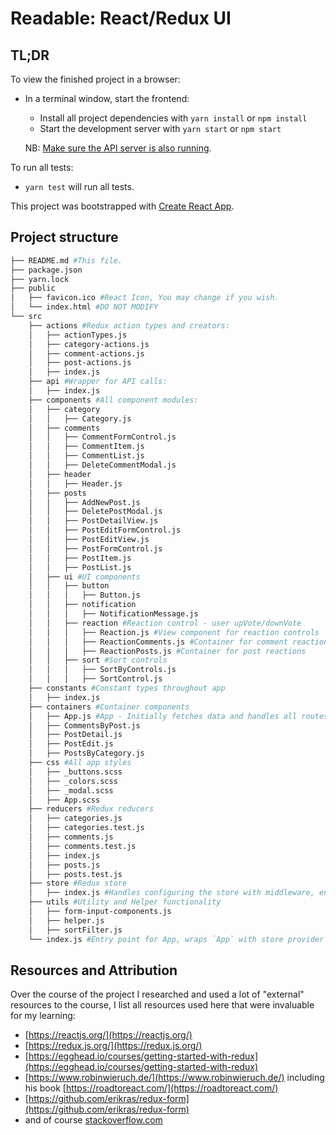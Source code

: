 # Readable: React/Redux UI

## TL;DR

To view the finished project in a browser:

* In a terminal window, start the frontend:

  * Install all project dependencies with `yarn install` or `npm install`
  * Start the development server with `yarn start` or `npm start`

  NB: [Make sure the API server is also running](../api-server/README.md).

To run all tests:

* `yarn test` will run all tests.

This project was bootstrapped with [Create React App](https://github.com/facebookincubator/create-react-app).

## Project structure

```bash
├── README.md #This file.
├── package.json
├── yarn.lock
├── public
│   ├── favicon.ico #React Icon, You may change if you wish.
│   └── index.html #DO NOT MODIFY
└── src
    ├── actions #Redux action types and creators:
    │   ├── actionTypes.js
    │   ├── category-actions.js
    │   ├── comment-actions.js
    │   ├── post-actions.js
    │   ├── index.js
    ├── api #Wrapper for API calls:
    │   ├── index.js
    ├── components #All component modules:
    │   ├── category
    │   │   ├── Category.js
    │   ├── comments
    │   │   ├── CommentFormControl.js
    │   │   ├── CommentItem.js
    │   │   ├── CommentList.js
    │   │   ├── DeleteCommentModal.js
    │   ├── header
    │   │   ├── Header.js
    │   ├── posts
    │   │   ├── AddNewPost.js
    │   │   ├── DeletePostModal.js
    │   │   ├── PostDetailView.js
    │   │   ├── PostEditFormControl.js
    │   │   ├── PostEditView.js
    │   │   ├── PostFormControl.js
    │   │   ├── PostItem.js
    │   │   ├── PostList.js
    │   ├── ui #UI components
    │   │   ├── button
    │   │   │   ├── Button.js
    │   │   ├── notification
    │   │   │   ├── NotificationMessage.js
    │   │   ├── reaction #Reaction control - user upVote/downVote
    │   │   │   ├── Reaction.js #View component for reaction controls
    │   │   │   ├── ReactionComments.js #Container for comment reactions
    │   │   │   ├── ReactionPosts.js #Container for post reactions
    │   │   ├── sort #Sort controls
    │   │   │   ├── SortByControls.js
    │   │   │   ├── SortControl.js
    ├── constants #Constant types throughout app
    │   ├── index.js
    ├── containers #Container components
    │   ├── App.js #App - Initially fetches data and handles all routes
    │   ├── CommentsByPost.js
    │   ├── PostDetail.js
    │   ├── PostEdit.js
    │   ├── PostsByCategory.js
    ├── css #All app styles
    │   ├── _buttons.scss
    │   ├── _colors.scss
    │   ├── _modal.scss
    │   ├── App.scss
    ├── reducers #Redux reducers
    │   ├── categories.js
    │   ├── categories.test.js
    │   ├── comments.js
    │   ├── comments.test.js
    │   ├── index.js
    │   ├── posts.js
    │   ├── posts.test.js
    ├── store #Redux store
    │   ├── index.js #Handles configuring the store with middleware, enhancers etc...
    ├── utils #Utility and Helper functionality
    │   ├── form-input-components.js
    │   ├── helper.js
    │   ├── sortFilter.js
    └── index.js #Entry point for App, wraps `App` with store provider and router.
```

## Resources and Attribution

Over the course of the project I researched and used a lot of "external" resources to the course, I list all resources used here that were invaluable for my learning:

* [https://reactjs.org/](https://reactjs.org/)
* [https://redux.js.org/](https://redux.js.org/)
* [https://egghead.io/courses/getting-started-with-redux](https://egghead.io/courses/getting-started-with-redux)
* [https://www.robinwieruch.de/](https://www.robinwieruch.de/) including his book [https://roadtoreact.com/](https://roadtoreact.com/)
* [https://github.com/erikras/redux-form](https://github.com/erikras/redux-form)
* and of course [stackoverflow.com](https://stackoverflow.com/questions/tagged/reactjs)
